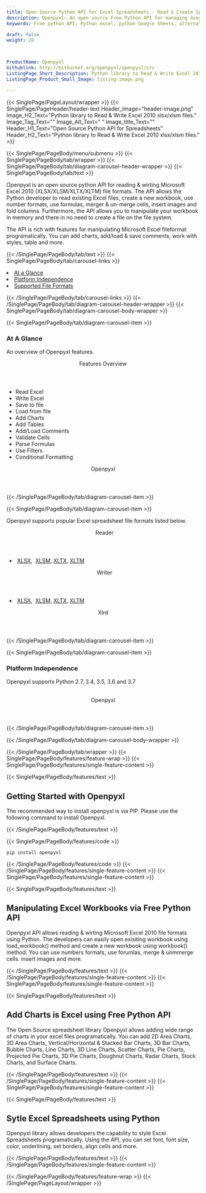 ```yaml
---
title: Open Source Python API for Excel Spreadsheets - Read & Create Spreadsheet
description: Openpyxl– An open source Free Python API for managing Google Sheets. Developers can create, modify, share and parse Excel XML Spreadsheets via Python library.
keywords: Free python API, Python excel, python Google Sheets, alternative to MS Excel, python XML library, python Share Excel XML file, python Excel API, python Spreadsheets API, Read XML file, parse Excel XML Spreadsheets, merging Excel XML spreadsheets, read excel XML files,  generate Excel files

draft: false
weight: 28



ProductName: Openpyxl
Githublink: http://bitbucket.org/openpyxl/openpyxl/src
ListingPage_Short_Description: Python library to Read & Write Excel 2010 xlsx/xlsm files
ListingPage_Product_Small_Image: listing-image.png 

---
```


{{< SinglePage/PageLayout/wrapper >}}
{{< SinglePage/PageHeader/header-text
Header_Image="header-image.png"
Image_H2_Text="Python library to Read & Write Excel 2010 xlsx/xlsm files."
Image_Tag_Text=""
Image_Alt_Text=" "
Image_title_Text=""
Header_H1_Text="Open Source Python API for Spreadsheets"
Header_H2_Text="Python library to Read & Write Excel 2010 xlsx/xlsm files." >}}

{{< SinglePage/PageBody/menu/submenu >}}
{{< SinglePage/PageBody/tab/wrapper >}}
{{< SinglePage/PageBody/tab/diagram-carousel-header-wrapper >}}
{{< SinglePage/PageBody/tab/text >}}



<p>Openpyxl is an open source python API for reading & wirting Microsoft Excel 2010 (XLSX/XLSM/XLTX/XLTM) file formats. The API allows the Python developer to read existing Excel files, create a new workbook, use number formats, use formulas, merger & un-merge cells, insert images and fold columns. Furthermore, the API allows you to manipulate your workbook in memory and there in no need to create a file on the file system.</p>
<p>The API is rich with features for manipulating Microsoft Excel fileformat programatically. You can add charts, add/load & save comments, work with styles, table and more.</p>

{{< /SinglePage/PageBody/tab/text >}}
{{< SinglePage/PageBody/tab/carousel-links >}}

<li data-target="#diagramcarousel" data-slide-to="0"><a href="#">At a Glance</a></li>
<li data-target="#diagramcarousel" data-slide-to="2"><a href="#">Platform Independence</a></li>
<li data-target="#diagramcarousel" data-slide-to="1"><a class="activetab" href="#">Supported File Formats</a></li>


{{< /SinglePage/PageBody/tab/carousel-links >}}
{{< /SinglePage/PageBody/tab/diagram-carousel-header-wrapper >}}
{{< SinglePage/PageBody/tab/diagram-carousel-body-wrapper >}}

{{< SinglePage/PageBody/tab/diagram-carousel-item >}}
<h3>At A Glance</h3>
<p>An overview of Openpyxl features.</p>
<div class="diagram1 d1-poi">
<div class="d1-row">
<div class="d1-col d1-left"><header>Features Overview</header>
<ul>
<li>Read Excel</li>
<li>Write Excel</li>
<li>Save to file</li>
<li>Load from file</li>
<li>Add Charts</li>
<li>Add Tables</li>
<li>Add/Load Comments</li>
<li>Validate Cells</li>
<li>Parse Formulas</li>
<li>Use Filters</li>
<li>Conditional Formatting</li>
</ul>
</div>
</div>
<div class="d1-logo" style="border: none;"><header>Openpyxl</header><footer><small></small></footer></div>
<!--/logo--></div>
<!--/diagram1-->
{{< /SinglePage/PageBody/tab/diagram-carousel-item >}}

{{< SinglePage/PageBody/tab/diagram-carousel-item >}}
<p>Openpyxl supports popular Excel spreadsheet file formats listed below.</p>
<div class="diagram1 d2  d1-poi">
<div class="d1-row">
<div class="d1-col d1-left"><header><i class="fa fa-arrows-v "> </i> Reader</header>
<ul>
<li> <a href="https://wiki.fileformat.com/spreadsheet/xlsx/">XLSX</a>,  <a href="https://wiki.fileformat.com/spreadsheet/xlsm/">XLSM</a>, <a href="https://wiki.fileformat.com/spreadsheet/xltx/">XLTX</a>, <a href="https://wiki.fileformat.com/spreadsheet/xltm/">XLTM</a>    </li>
</ul>
</div>
<!--/left-->
<div class="d1-col d1-right"><header><i class="fa  fa-long-arrow-down"> </i> Writer</header>
<ul>
<li> <a href="https://wiki.fileformat.com/spreadsheet/xlsx/">XLSX</a>,  <a href="https://wiki.fileformat.com/spreadsheet/xlsm/">XLSM</a>, <a href="https://wiki.fileformat.com/spreadsheet/xltx/">XLTX</a>, <a href="https://wiki.fileformat.com/spreadsheet/xltm/">XLTM</a>    </li>
</ul>
</div>
<!--/right--></div>
<!--/row-->
<div class="d1-logo" style="border: none;"><header>Xlrd</header><footer><small></small></footer></div>
<!--/logo--></div>
<!--/diagram2-->
{{< /SinglePage/PageBody/tab/diagram-carousel-item >}}

{{< SinglePage/PageBody/tab/diagram-carousel-item >}}
<h3>Platform Independence</h3>
<p>Openpyxl supports Python 2.7, 3.4, 3.5, 3.6 and 3.7</p>
<div class="diagram1 d1-oi">
<div class="d1-row"><!--/left-->
<div class="d1-col d1-right"> </div>
<!--/right--></div>
<!--/row-->
<div class="d1-logo" style="border: none;"><header>Openpyxl</header><footer><small></small></footer></div>
<!--/logo--></div>
<!--/diagram2 -->
{{< /SinglePage/PageBody/tab/diagram-carousel-item >}}

{{< /SinglePage/PageBody/tab/diagram-carousel-body-wrapper >}}

{{< /SinglePage/PageBody/tab/wrapper >}}
{{< SinglePage/PageBody/features/feature-wrap >}}
{{< SinglePage/PageBody/features/single-feature-content >}}

{{< SinglePage/PageBody/features/text >}}
<h2 class="h2title">Getting Started with Openpyxl</h2>
<p>The recommended way to install openpyxl is via PIP. Please use the following command to install Openpyxl.</p>
{{< /SinglePage/PageBody/features/text >}}

{{< SinglePage/PageBody/features/code >}}
<pre><code class="html">pip install openpyxl</code></pre>


{{< /SinglePage/PageBody/features/code >}}
{{< /SinglePage/PageBody/features/single-feature-content >}}
{{< SinglePage/PageBody/features/single-feature-content >}}

{{< SinglePage/PageBody/features/text >}}
<h2 class="h2title">Manipulating Excel Workbooks via Free Python API</h2>
<p>Openpyxl API allows reading & wirting Microsoft Excel 2010 file formats using Python. The developers can easily open exisiting workbook using load_workbook() method and create a new workbook using workbook() method. You can use numbers formats, use forumlas, merge & unmmerge cells. insert images and more.</p>

{{< /SinglePage/PageBody/features/text >}}
{{< /SinglePage/PageBody/features/single-feature-content >}}
{{< SinglePage/PageBody/features/single-feature-content >}}

{{< SinglePage/PageBody/features/text >}}
<h2 class="h2title">Add Charts is Excel using Free Python API</h2>
<p>The Open Source spreadsheet library Openpyxl allows adding wide range of charts in your excel files programatically. You can add 2D Area Charts, 3D Area Charts, Vertical/Horizontal & Stacked Bar Charts, 3D Bar Charts, Bubble Charts, Line Charts, 3D Line Charts, Scatter Charts, Pie Charts, Projected Pie Charts, 3D Pie Charts, Doughnut Charts, Radar Charts, Stock Charts, and Surface Charts.</p>

{{< /SinglePage/PageBody/features/text >}}
{{< /SinglePage/PageBody/features/single-feature-content >}}
{{< SinglePage/PageBody/features/single-feature-content >}}

{{< SinglePage/PageBody/features/text >}}
<h2 class="h2title">Sytle Excel Spreadsheets using Python</h2>
<p>Openpyxl library allows developers the capability to style Excel Spreadsheets programatically. Using the API, you can set font, font size, color, underlining, set borders, align cells and more.</p>

{{< /SinglePage/PageBody/features/text >}}
{{< /SinglePage/PageBody/features/single-feature-content >}}

{{< /SinglePage/PageBody/features/feature-wrap >}}
{{< /SinglePage/PageLayout/wrapper >}}